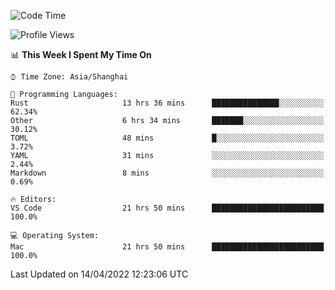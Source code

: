 <!--START_SECTION:waka-->
![Code Time](http://img.shields.io/badge/Code%20Time-1%2C231%20hrs%2047%20mins-blue)

![Profile Views](http://img.shields.io/badge/Profile%20Views-25-blue)

📊 **This Week I Spent My Time On** 

```text
⌚︎ Time Zone: Asia/Shanghai

💬 Programming Languages: 
Rust                     13 hrs 36 mins      ███████████████░░░░░░░░░░   62.34% 
Other                    6 hrs 34 mins       ███████░░░░░░░░░░░░░░░░░░   30.12% 
TOML                     48 mins             █░░░░░░░░░░░░░░░░░░░░░░░░   3.72% 
YAML                     31 mins             ░░░░░░░░░░░░░░░░░░░░░░░░░   2.44% 
Markdown                 8 mins              ░░░░░░░░░░░░░░░░░░░░░░░░░   0.69%

🔥 Editors: 
VS Code                  21 hrs 50 mins      █████████████████████████   100.0%

💻 Operating System: 
Mac                      21 hrs 50 mins      █████████████████████████   100.0%

```


 Last Updated on 14/04/2022 12:23:06 UTC
<!--END_SECTION:waka-->
